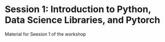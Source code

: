 # Session 1: Introduction to Python, Data Science Libraries, and Pytorch

Material for Seesion 1 of the workshop
